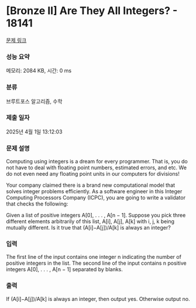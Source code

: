 # [Bronze II] Are They All Integers? - 18141 

[문제 링크](https://www.acmicpc.net/problem/18141) 

### 성능 요약

메모리: 2084 KB, 시간: 0 ms

### 분류

브루트포스 알고리즘, 수학

### 제출 일자

2025년 4월 1일 13:12:03

### 문제 설명

<p>Computing using integers is a dream for every programmer. That is, you do not have to deal with floating point numbers, estimated errors, and etc. We do not even need any floating point units in our computers for divisions!</p>

<p>Your company claimed there is a brand new computational model that solves integer problems efficiently. As a software engineer in this Integer Computing Processors Company (ICPC), you are going to write a validator that checks the following:</p>

<p>Given a list of positive integers A[0], . . . , A[n − 1]. Suppose you pick three different elements arbitrarily of this list, A[i], A[j], A[k] with i, j, k being mutually different. Is it true that (A[i]−A[j])/A[k] is always an integer?</p>

### 입력 

 <p>The first line of the input contains one integer n indicating the number of positive integers in the list. The second line of the input contains n positive integers A[0], . . . , A[n − 1] separated by blanks.</p>

### 출력 

 <p>If (A[i]−A[j])/A[k] is always an integer, then output yes. Otherwise output no.</p>

